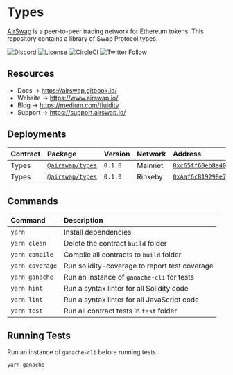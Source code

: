 # Types

[AirSwap](https://www.airswap.io/) is a peer-to-peer trading network for Ethereum tokens. This repository contains a library of Swap Protocol types.

[![Discord](https://img.shields.io/discord/590643190281928738.svg)](https://discord.gg/ecQbV7H)
[![License](https://img.shields.io/badge/License-Apache%202.0-blue.svg)](https://opensource.org/licenses/Apache-2.0)
[![CircleCI](https://circleci.com/gh/airswap/airswap-protocols.svg?style=svg&circle-token=73bd6668f836ce4306dbf6ca32109ddbb5b7e1fe)](https://circleci.com/gh/airswap/airswap-protocols)
![Twitter Follow](https://img.shields.io/twitter/follow/airswap?style=social)

## Resources

- Docs → https://airswap.gitbook.io/
- Website → https://www.airswap.io/
- Blog → https://medium.com/fluidity
- Support → https://support.airswap.io/

## Deployments

| Contract | Package                              | Version | Network | Address                                                                                                                         |
| :------- | :----------------------------------- | :------ | :------ | :------------------------------------------------------------------------------------------------------------------------------ |
| Types    | [`@airswap/types`](/protocols/types) | `0.1.0` | Mainnet | [`0xc65ff60eb8e4038a2415bb569d1fa6dca47d692e`](https://etherscan.io/address/0xc65ff60eb8e4038a2415bb569d1fa6dca47d692e)         |
| Types    | [`@airswap/types`](/protocols/types) | `0.1.0` | Rinkeby | [`0xAaf6cB19298e7d0abc410Eb2A0D5B8fEf747573D`](https://rinkeby.etherscan.io/address/0xaaf6cb19298e7d0abc410eb2a0d5b8fef747573d) |

## Commands

| Command         | Description                                   |
| :-------------- | :-------------------------------------------- |
| `yarn`          | Install dependencies                          |
| `yarn clean`    | Delete the contract `build` folder            |
| `yarn compile`  | Compile all contracts to `build` folder       |
| `yarn coverage` | Run solidity-coverage to report test coverage |
| `yarn ganache`  | Run an instance of `ganache-cli` for tests    |
| `yarn hint`     | Run a syntax linter for all Solidity code     |
| `yarn lint`     | Run a syntax linter for all JavaScript code   |
| `yarn test`     | Run all contract tests in `test` folder       |

## Running Tests

Run an instance of `ganache-cli` before running tests.

```
yarn ganache
```
